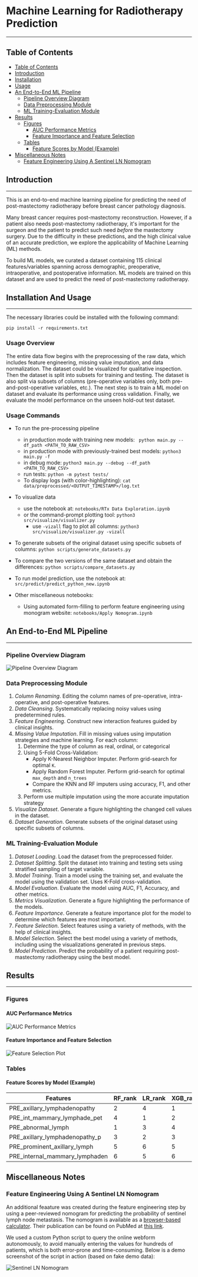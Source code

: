 # Machine Learning for Radiotherapy Prediction
---
## Table of Contents
<!-- - [Machine Learning for Radiotherapy Prediction](#machine-learning-for-radiotherapy-prediction) -->
  - [Table of Contents](#table-of-contents)
  - [Introduction](#introduction)
  - [Installation](#installation)
  - [Usage](#usage)
  - [An End-to-End ML Pipeline](#an-end-to-end-ml-pipeline)
    - [Pipeline Overview Diagram](#pipeline-overview-diagram)
    - [Data Preprocessing Module](#data-preprocessing-module)
    - [ML Training-Evaluation Module](#ml-training-evaluation-module)
  - [Results](#results)
    - [Figures](#figures)
      - [AUC Performance Metrics](#auc-performance-metrics)
      - [Feature Importance and Feature Selection](#feature-importance-and-feature-selection)
    - [Tables](#tables)
      - [Feature Scores by Model (Example)](#feature-scores-by-model-example)
  - [Miscellaneous Notes](#miscellaneous-notes)
    - [Feature Engineering Using A Sentinel LN Nomogram](#feature-engineering-using-a-sentinel-ln-nomogram)

## Introduction
---
This is an end-to-end machine learning pipeline for predicting the need of post-mastectomy radiotherapy before breast cancer pathology diagnosis.

Many breast cancer requires post-mastectomy reconstruction. However, if a patient also needs post-mastectomy radiotherapy, it's important for the surgeon and the patient to predict such need *before* the mastectomy surgery. Due to the difficulty in these predictions, and the high clinical value of an accurate prediction, we explore the applicability of Machine Learning (ML) methods. 

To build ML models, we curated a dataset containing 115 clinical features/variables spanning across demographic, preoperative, intraoperative, and postoperative information. ML models are trained on this dataset and are used to predict the need of post-mastectomy radiotherapy.


## Installation And Usage
---
The necessary libraries could be installed with the following command:

`pip install -r requirements.txt` 

### Usage Overview
The entire data flow begins with the preprocessing of the raw data, which includes feature engineering, missing value imputation, and data normalization. The dataset could be visualized for qualitative inspection. Then the dataset is split into subsets for training and testing. The dataset is also split via subsets of columns (pre-operative variables only, both pre-and-post-operative variables, etc.). The next step is to train a ML model on dataset and evaluate its performance using cross validation. Finally, we evaluate the model performance on the unseen hold-out test dataset.

### Usage Commands

- To run the pre-processing pipeline
  - in production mode with training new models: ` python main.py --df_path <PATH_TO_RAW_CSV>`
  - in production mode with previously-trained best models: `python3 main.py -f `
  - in debug mode: `python3 main.py --debug --df_path <PATH_TO_RAW_CSV>`
  - run tests: `python -m pytest tests/`
  - To display logs (with color-highlighting):
`cat data/preprocessed/<OUTPUT_TIMESTAMP>/log.txt`

- To visualize data
  - use the notebook at: `notebooks/RTx Data Exploration.ipynb`
  - or the command-prompt plotting tool: `python3 src/visualize/visualizer.py`
    - use `-vizall` flag to plot all columns: `python3 src/visualize/visualizer.py -vizall`


- To generate subsets of the original dataset using specific subsets of columns: `python scripts/generate_datasets.py`

- To compare the two versions of the same dataset and obtain the differences: `python scripts/compare_datasets.py`

- To run model prediction, use the notebook at: `src/predict/predict_python_new.ipynb` 

- Other miscellaneous notebooks:
  - Using automated form-filling to perform feature engineering using monogram website: `notebooks/Apply Nomogram.ipynb`


## An End-to-End ML Pipeline 
---
### Pipeline Overview Diagram
![Pipeline Overview Diagram](plots_tables/RTx_Pipeline_Diagram.png)
### Data Preprocessing Module
1. *Column Renaming*. Editing the column names of pre-operative, intra-operative, and post-operative features.
2. *Data     Cleansing*. Systematically replacing noisy values using predetermined rules.
3. *Feature Engineering*. Construct new interaction features guided by clinical insights.
4. *Missing Value Imputation*. Fill in missing values using imputation strategies and machine learning. For each column:
    1. Determine the type of column as real, ordinal, or categorical
    2. Using 5-Fold Cross-Validation:
        * Apply K-Nearest Neighbor Imputer. Perform grid-search for optimal `K`.
        * Apply Random Forest Imputer. Perform grid-search for optimal `max_depth` and `n_trees`
        * Compare the KNN and RF imputers using accuracy, F1, and other metrics.
    5. Perform use multiple imputation using the more accurate imputation strategy
5. *Visualize Dataset*. Generate a figure highlighting the changed cell values in the dataset.
6. *Dataset Generation*. Generate subsets of the original dataset using specific subsets of columns.

### ML Training-Evaluation Module
1. *Dataset Loading*. Load the dataset from the preprocessed folder.
2. *Dataset Splitting*. Split the dataset into training and testing sets using stratified sampling of target variable.
3. *Model Training*. Train a model using the training set, and evaluate the model using the validation set. Uses K-Fold cross-validation.
4. *Model Evaluation*. Evaluate the model using AUC, F1, Accuracy, and other metrics.
5. *Metrics Visualization*. Generate a figure highlighting the performance of the models.
6. *Feature Importance*. Generate a feature importance plot for the model to determine which features are most important.
7. *Feature Selection*. Select features using a variety of methods, with the help of clinical insights.
8. *Model Selection*. Select the best model using a variety of methods, including using the visualizations generated in previous steps.
9. *Model Prediction*. Predict the probability of a patient requiring post-mastectomy radiotherapy using the best model.


## Results
---
### Figures

#### AUC Performance Metrics
![AUC Performance Metrics](README_figures/AUC_full_axis.png)


#### Feature Importance and Feature Selection
![Feature Selection Plot](README_figures/7_PRE-1.0spars-expert-imputed86cols_top_features_metrics.png)

### Tables

#### Feature Scores by Model (Example)
| Features                          | RF\_rank | LR\_rank | XGB\_rank | RF\_score | LR\_score | XGB\_score | Rank\_Product^(1/3) | Rank\_Product\_Rank |
| --------------------------------- | -------- | -------- | --------- | --------- | --------- | ---------- | ------------------- | ------------------- |
| PRE\_axillary\_lymphadenopathy    | 2        | 4        | 1         | 0.23      | 0.48      | 0.36       | 2                   | 1                   |
| PRE\_int\_mammary\_lymphade\_pet  | 4        | 1        | 2         | 0.18      | 1.07      | 0.22       | 2                   | 2                   |
| PRE\_abnormal\_lymph              | 1        | 3        | 4         | 0.24      | 0.58      | 0.14       | 2.29                | 3                   |
| PRE\_axillary\_lymphadenopathy\_p | 3        | 2        | 3         | 0.22      | 0.59      | 0.15       | 2.62                | 4                   |
| PRE\_prominent\_axillary\_lymph   | 5        | 6        | 5         | 0.09      | 0.08      | 0.07       | 5.31                | 5                   |
| PRE\_internal\_mammary\_lymphaden | 6        | 5        | 6         | 0.04      | 0.32      | 0.05       | 5.65                | 6                   |


## Miscellaneous Notes


### Feature Engineering Using A Sentinel LN Nomogram
An additional feaature was created during the feature engineering step by using a peer-reviewed nomogram for predicting the probability of sentinel lymph node metastasis. The nomogram is available as a [browser-based calculator](https://nomograms.mskcc.org/Breast/BreastSLNodeMetastasisPage.aspx). Their publication can be found on PubMed at [this link](https://pubmed.ncbi.nlm.nih.gov/17664461/).

We used a custom Python script to query the online webform autonomously, to avoid manually entering the values for hundreds of patients, which is both error-prone and time-consuming. Below is a demo screenshot of the script in action (based on fake demo data):

![Sentinel LN Nomogram](README_figures/nomogram_script.gif)

